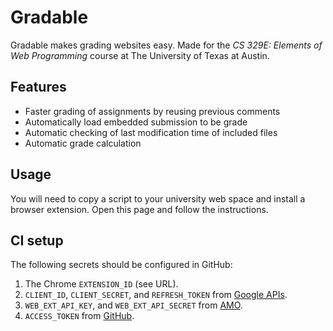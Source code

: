 # Gradable

Gradable makes grading websites easy. Made for the _CS 329E: Elements of Web Programming_ course at The University of Texas at Austin.

## Features

-   Faster grading of assignments by reusing previous comments
-   Automatically load embedded submission to be grade
-   Automatic checking of last modification time of included files
-   Automatic grade calculation

## Usage

You will need to copy a script to your university web space and install a browser extension. Open this page and follow the instructions.

## CI setup

The following secrets should be configured in GitHub:

1. The Chrome `EXTENSION_ID` (see URL).
1. `CLIENT_ID`, `CLIENT_SECRET`, and `REFRESH_TOKEN` from [Google APIs](https://github.com/DrewML/chrome-webstore-upload/blob/master/How%20to%20generate%20Google%20API%20keys.md).
1. `WEB_EXT_API_KEY`, and `WEB_EXT_API_SECRET` from [AMO](https://addons.mozilla.org/en-US/developers/addon/api/key).
1. `ACCESS_TOKEN` from [GitHub](https://docs.github.com/en/github/authenticating-to-github/creating-a-personal-access-token).
